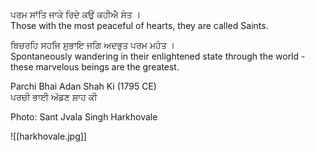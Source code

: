 ਪਰਮ ਸਾਂਤਿ ਜਾਕੇ ਰਿਦੇ ਕਉ ਕਹੀਐ ਸੰਤ ।  
Those with the most peaceful of hearts, they are called Saints.  
  
ਬਿਚਰਹਿ ਸਹਜਿ ਸੁਭਾਇ ਜਗਿ ਅਦਭੁਤ ਪਰਮ ਮਹੰਤ ।  
Spontaneously wandering in their enlightened state through the world - these marvelous beings are the greatest.  
  
Parchi Bhai Adan Shah Ki (1795 CE)  
ਪਰਚੀ ਭਾਈ ਅੱਡਣ ਸ਼ਾਹ ਕੀ  
  
Photo: Sant Jvala Singh Harkhovale

![[harkhovale.jpg]]